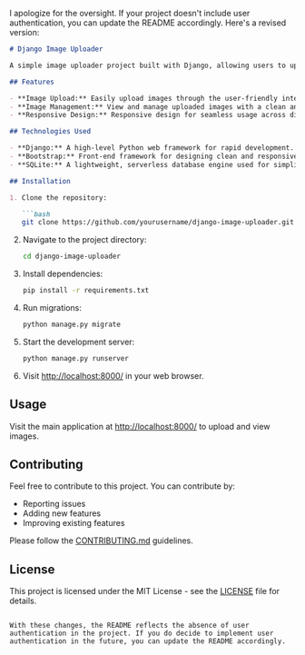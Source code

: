 I apologize for the oversight. If your project doesn't include user authentication, you can update the README accordingly. Here's a revised version:

```markdown
# Django Image Uploader

A simple image uploader project built with Django, allowing users to upload and manage images.

## Features

- **Image Upload:** Easily upload images through the user-friendly interface.
- **Image Management:** View and manage uploaded images with a clean and intuitive interface.
- **Responsive Design:** Responsive design for seamless usage across different devices.

## Technologies Used

- **Django:** A high-level Python web framework for rapid development.
- **Bootstrap:** Front-end framework for designing clean and responsive user interfaces.
- **SQLite:** A lightweight, serverless database engine used for simplicity.

## Installation

1. Clone the repository:

   ```bash
   git clone https://github.com/yourusername/django-image-uploader.git
   ```

2. Navigate to the project directory:

   ```bash
   cd django-image-uploader
   ```

3. Install dependencies:

   ```bash
   pip install -r requirements.txt
   ```

4. Run migrations:

   ```bash
   python manage.py migrate
   ```

5. Start the development server:

   ```bash
   python manage.py runserver
   ```

6. Visit [http://localhost:8000/](http://localhost:8000/) in your web browser.

## Usage

Visit the main application at [http://localhost:8000/](http://localhost:8000/) to upload and view images.

## Contributing

Feel free to contribute to this project. You can contribute by:

- Reporting issues
- Adding new features
- Improving existing features

Please follow the [CONTRIBUTING.md](CONTRIBUTING.md) guidelines.

## License

This project is licensed under the MIT License - see the [LICENSE](LICENSE) file for details.
```

With these changes, the README reflects the absence of user authentication in the project. If you do decide to implement user authentication in the future, you can update the README accordingly.
